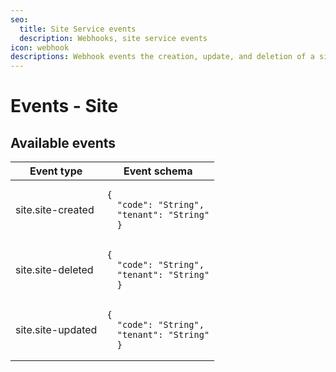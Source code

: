 ```yaml
---
seo:
  title: Site Service events
  description: Webhooks, site service events
icon: webhook
descriptions: Webhook events the creation, update, and deletion of a site.
---
```


# Events - Site

## Available events

<table><thead><tr><th>Event type</th><th>Event schema</th></tr></thead><tbody><tr><td>site.site-created</td><td><pre class="language-json"><code class="lang-json">{
  "code": "String",
  "tenant": "String"
  }
</code></pre></td></tr><tr><td>site.site-deleted</td><td><pre class="language-json"><code class="lang-json">{
  "code": "String",
  "tenant": "String"
  }
</code></pre></td></tr><tr><td>site.site-updated</td><td><pre class="language-json"><code class="lang-json">{
  "code": "String",
  "tenant": "String"
  }
</code></pre></td></tr></tbody></table>
